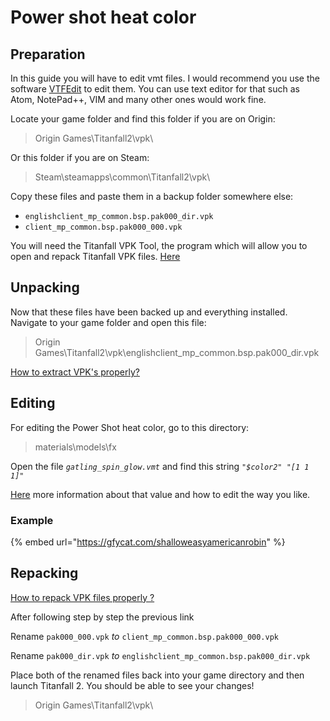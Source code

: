 # Power shot heat color

## Preparation

In this guide you will have to edit vmt files. I would recommend you use the software [VTFEdit](https://noskill.gitbook.io/titanfall2/how-to-start-modding/modding-tools) to edit them. You can use text editor for that such as Atom, NotePad++, VIM and many other ones would work fine.

Locate your game folder and find this folder if you are on Origin:

> Origin Games\Titanfall2\vpk\\

Or this folder if you are on Steam:

> Steam\steamapps\common\Titanfall2\vpk\\

Copy these files and paste them in a backup folder somewhere else:

* `englishclient_mp_common.bsp.pak000_dir.vpk`
* `client_mp_common.bsp.pak000_000.vpk`

You will need the Titanfall VPK Tool, the program which will allow you to open and repack Titanfall VPK files. [Here](https://noskill.gitbook.io/titanfall2/how-to-start-modding/modding-tools)

## Unpacking

Now that these files have been backed up and everything installed. Navigate to your game folder and open this file:

> Origin Games\Titanfall2\vpk\englishclient\_mp\_common.bsp.pak000\_dir.vpk

[How to extract VPK's properly?](https://noskill.gitbook.io/titanfall2/how-to-start-modding/how-to-backup-extract-and-repack)

## Editing

For editing the Power Shot heat color, go to this directory:

> materials\models\fx

Open the file _`gatling_spin_glow.vmt`_ and find this string _`"$color2" "[1 1 1]"`_

[Here](https://noskill.gitbook.io/titanfall2/information/color-and-texture-info#usdlayercolor) more information about that value and how to edit the way you like.

### Example

{% embed url="https://gfycat.com/shalloweasyamericanrobin" %}

## Repacking

[How to repack VPK files properly ?](https://noskill.gitbook.io/titanfall2/how-to-start-modding/how-to-backup-extract-and-repack)

After following step by step the previous link

Rename `pak000_000.vpk` _to_ `client_mp_common.bsp.pak000_000.vpk`

Rename `pak000_dir.vpk` _to_ `englishclient_mp_common.bsp.pak000_dir.vpk`

Place both of the renamed files back into your game directory and then launch Titanfall 2. You should be able to see your changes!

> Origin Games\Titanfall2\vpk\\
